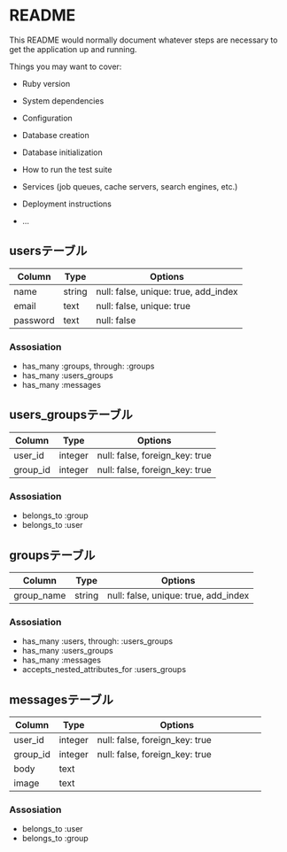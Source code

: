 # README

This README would normally document whatever steps are necessary to get the
application up and running.

Things you may want to cover:

* Ruby version

* System dependencies

* Configuration

* Database creation

* Database initialization

* How to run the test suite

* Services (job queues, cache servers, search engines, etc.)

* Deployment instructions

* ...

## usersテーブル

|Column     |Type    |Options                              |
|-----------|--------|-------------------------------------|
|name       |string  |null: false, unique: true, add_index |
|email      |text    |null: false, unique: true            |
|password   |text    |null: false                          |

### Assosiation
- has_many :groups, through: :groups
- has_many :users_groups
- has_many :messages

## users_groupsテーブル

|Column     |Type    |Options                        |
|-----------|--------|-------------------------------|
|user_id    |integer |null: false, foreign_key: true |
|group_id   |integer |null: false, foreign_key: true |

### Assosiation
- belongs_to :group
- belongs_to :user

## groupsテーブル

|Column     |Type    |Options                              |
|-----------|--------|-------------------------------------|
|group_name |string  |null: false, unique: true, add_index |

### Assosiation
- has_many :users, through: :users_groups
- has_many :users_groups
- has_many :messages
- accepts_nested_attributes_for :users_groups

## messagesテーブル

|Column     |Type    |Options                        |
|-----------|--------|-------------------------------|
|user_id    |integer |null: false, foreign_key: true |
|group_id   |integer |null: false, foreign_key: true |
|body       |text    |　　　　　　　　　　　　　　　　　　 |
|image      |text    |　　　　　　　　　　　　　　　　　　 |

### Assosiation
- belongs_to :user
- belongs_to :group
